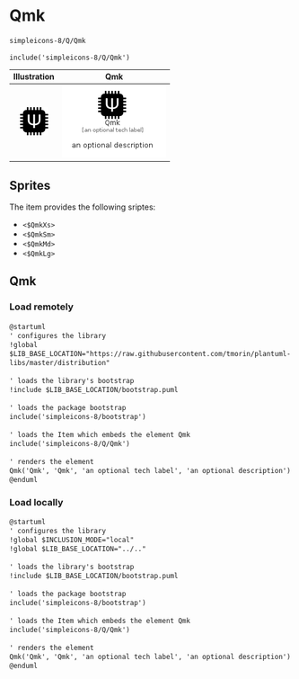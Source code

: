 # Qmk


```text
simpleicons-8/Q/Qmk
```

```text
include('simpleicons-8/Q/Qmk')
```



| Illustration | Qmk |
| :---: | :---: |
| ![illustration for Illustration](../../simpleicons-8/Q/Qmk.png) | ![illustration for Qmk](../../simpleicons-8/Q/Qmk.Local.png) |



## Sprites
The item provides the following sriptes:

- `<$QmkXs>`
- `<$QmkSm>`
- `<$QmkMd>`
- `<$QmkLg>`





## Qmk

### Load remotely
```plantuml
@startuml
' configures the library
!global $LIB_BASE_LOCATION="https://raw.githubusercontent.com/tmorin/plantuml-libs/master/distribution"

' loads the library's bootstrap
!include $LIB_BASE_LOCATION/bootstrap.puml

' loads the package bootstrap
include('simpleicons-8/bootstrap')

' loads the Item which embeds the element Qmk
include('simpleicons-8/Q/Qmk')

' renders the element
Qmk('Qmk', 'Qmk', 'an optional tech label', 'an optional description')
@enduml
```

### Load locally
```plantuml
@startuml
' configures the library
!global $INCLUSION_MODE="local"
!global $LIB_BASE_LOCATION="../.."

' loads the library's bootstrap
!include $LIB_BASE_LOCATION/bootstrap.puml

' loads the package bootstrap
include('simpleicons-8/bootstrap')

' loads the Item which embeds the element Qmk
include('simpleicons-8/Q/Qmk')

' renders the element
Qmk('Qmk', 'Qmk', 'an optional tech label', 'an optional description')
@enduml
```


